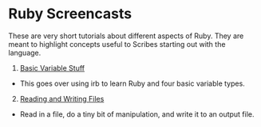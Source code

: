 # Ruby Screencasts

These are very short tutorials about different aspects of Ruby. They are meant to highlight concepts useful to Scribes starting out with the language.

1. [Basic Variable Stuff](https://vimeo.com/86559629)

  - This goes over using irb to learn Ruby and four basic variable types.

2. [Reading and Writing Files](https://vimeo.com/86561342)

  - Read in a file, do a tiny bit of manipulation, and write it to an output file.

 

